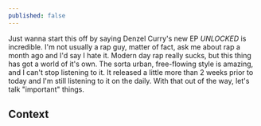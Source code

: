 ```yaml
---
published: false
---
```

Just wanna start this off by saying Denzel Curry's new EP _UNLOCKED_ is incredible. I'm not usually a rap guy, matter of fact, ask me about rap a month ago and I'd say I hate it. Modern day rap really sucks, but this thing has got a world of it's own. The sorta urban, free-flowing style is amazing, and I can't stop listening to it. It released a little more than 2 weeks prior to today and I'm still listening to it on the daily. With that out of the way, let's talk "important" things.

## Context
